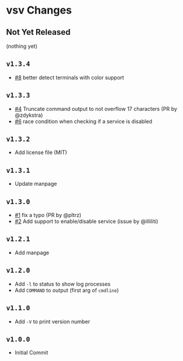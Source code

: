 vsv Changes
===========

Not Yet Released
----------------

(nothing yet)

`v1.3.4`
--------

- [#8](https://github.com/bahamas10/vsv/issues/8) better detect terminals with color support

`v1.3.3`
--------

- [#4](https://github.com/bahamas10/vsv/pull/4) Truncate command output to not overflow 17 characters (PR by @zdykstra)
- [#6](https://github.com/bahamas10/vsv/issues/6) race condition when checking if a service is disabled

`v1.3.2`
--------

- Add license file (MIT)

`v1.3.1`
--------

- Update manpage

`v1.3.0`
--------

- [#1](https://github.com/bahamas10/vsv/pull/1) fix a typo (PR by @pltrz)
- [#2](https://github.com/bahamas10/vsv/pull/2) Add support to enable/disable service (issue by @illiliti)

`v1.2.1`
--------

- Add manpage

`v1.2.0`
--------

- Add `-l` to status to show log processes
- Add `COMMAND` to output (first arg of `cmdline`)

`v1.1.0`
--------

- Add `-V` to print version number

`v1.0.0`
--------

- Initial Commit

